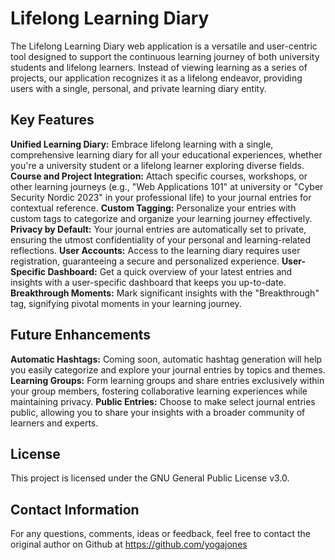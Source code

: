 # Lifelong Learning Diary

The Lifelong Learning Diary web application is a versatile and user-centric tool designed to support the continuous learning journey of both university students and lifelong learners. Instead of viewing learning as a series of projects, our application recognizes it as a lifelong endeavor, providing users with a single, personal, and private learning diary entity.

## Key Features

**Unified Learning Diary:** Embrace lifelong learning with a single, comprehensive learning diary for all your educational experiences, whether you're a university student or a lifelong learner exploring diverse fields.
**Course and Project Integration:** Attach specific courses, workshops, or other learning journeys (e.g., "Web Applications 101" at university or "Cyber Security Nordic 2023" in your professional life) to your journal entries for contextual reference.
**Custom Tagging:** Personalize your entries with custom tags to categorize and organize your learning journey effectively.
**Privacy by Default:** Your journal entries are automatically set to private, ensuring the utmost confidentiality of your personal and learning-related reflections.
**User Accounts:** Access to the learning diary requires user registration, guaranteeing a secure and personalized experience.
**User-Specific Dashboard:** Get a quick overview of your latest entries and insights with a user-specific dashboard that keeps you up-to-date.
**Breakthrough Moments:** Mark significant insights with the "Breakthrough" tag, signifying pivotal moments in your learning journey.

## Future Enhancements

**Automatic Hashtags:** Coming soon, automatic hashtag generation will help you easily categorize and explore your journal entries by topics and themes.
**Learning Groups:** Form learning groups and share entries exclusively within your group members, fostering collaborative learning experiences while maintaining privacy.
**Public Entries:** Choose to make select journal entries public, allowing you to share your insights with a broader community of learners and experts.

## License

This project is licensed under the GNU General Public License v3.0.

## Contact Information

For any questions, comments, ideas or feedback, feel free to contact the original author on Github at https://github.com/yogajones

